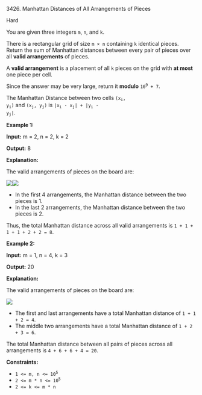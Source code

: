 3426\. Manhattan Distances of All Arrangements of Pieces

Hard

You are given three integers `m`, `n`, and `k`.

There is a rectangular grid of size `m × n` containing `k` identical pieces. Return the sum of Manhattan distances between every pair of pieces over all **valid arrangements** of pieces.

A **valid arrangement** is a placement of all `k` pieces on the grid with **at most** one piece per cell.

Since the answer may be very large, return it **modulo** <code>10<sup>9</sup> + 7</code>.

The Manhattan Distance between two cells <code>(x<sub>i</sub>, y<sub>i</sub>)</code> and <code>(x<sub>j</sub>, y<sub>j</sub>)</code> is <code>|x<sub>i</sub> - x<sub>j</sub>| + |y<sub>i</sub> - y<sub>j</sub>|</code>.

**Example 1:**

**Input:** m = 2, n = 2, k = 2

**Output:** 8

**Explanation:**

The valid arrangements of pieces on the board are:

![](https://assets.leetcode.com/uploads/2024/12/25/4040example1.drawio)![](https://assets.leetcode.com/uploads/2024/12/25/untitled-diagramdrawio.png)

*   In the first 4 arrangements, the Manhattan distance between the two pieces is 1.
*   In the last 2 arrangements, the Manhattan distance between the two pieces is 2.

Thus, the total Manhattan distance across all valid arrangements is `1 + 1 + 1 + 1 + 2 + 2 = 8`.

**Example 2:**

**Input:** m = 1, n = 4, k = 3

**Output:** 20

**Explanation:**

The valid arrangements of pieces on the board are:

![](https://assets.leetcode.com/uploads/2024/12/25/4040example2drawio.png)

*   The first and last arrangements have a total Manhattan distance of `1 + 1 + 2 = 4`.
*   The middle two arrangements have a total Manhattan distance of `1 + 2 + 3 = 6`.

The total Manhattan distance between all pairs of pieces across all arrangements is `4 + 6 + 6 + 4 = 20`.

**Constraints:**

*   <code>1 <= m, n <= 10<sup>5</sup></code>
*   <code>2 <= m * n <= 10<sup>5</sup></code>
*   `2 <= k <= m * n`